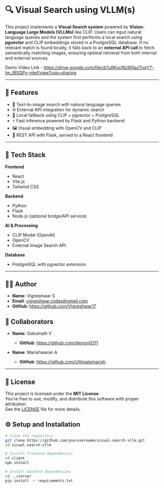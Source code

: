 # 🔍 Visual Search using VLLM(s)

This project implements a **Visual Search system** powered by **Vision-Language Large Models (VLLMs)** like CLIP. Users can input natural language queries and the system first performs a local search using **pgvector** and CLIP embeddings stored in a PostgreSQL database. If no relevant match is found locally, it falls back to an **external API call** to fetch semantically matching images, ensuring optimal retrieval from both internal and external sources.

Demo Video Link - https://drive.google.com/file/d/1uRKxcNU90IazTnqY7-tm_lBSQPv-ydef/view?usp=sharing

---

## 📌 Features

- 🔎 Text-to-image search with natural language queries
- 🌐 External API integration for dynamic search
- 🧠 Local fallback using CLIP + pgvector + PostgreSQL
- ⚡ Fast inference powered by Flask and Python backend
- 🖼️ Visual embedding with OpenCV and CLIP
- 🧪 REST API with Flask, served to a React frontend

---

## 🧰 Tech Stack

**Frontend**
- React
- Vite.js
- Tailwind CSS

**Backend**
- Python
- Flask
- Node.js (optional bridge/API service)

**AI & Processing**
- CLIP Model (OpenAI)
- OpenCV
- External Image Search API

**Database**
- PostgreSQL with pgvector extension

---
## 🙋‍♂️ Author

- **Name**: Vigneshwar S
- **Email**: vigneshwar.codes@gmail.com  
- **GitHub**: https://github.com/Vigneshwar17

## 🤝 Collaborators

- **Name**: Gokulnath V  
  - **GitHub**: https://github.com/demon0211

- **Name**: Marishwaran A  
  - **GitHub**: https://github.com/Ultimatemarish
---

## 📄 License

This project is licensed under the **MIT License**.  
You're free to use, modify, and distribute this software with proper attribution.  
See the [LICENSE](./LICENSE) file for more details.


## ⚙️ Setup and Installation

```bash
# Clone the repository
git clone https://github.com/yourusername/visual-search-vllm.git
cd visual-search-vllm

# Install frontend dependencies
cd client
npm install

# Install backend dependencies
cd ../server
pip install -r requirements.txt
